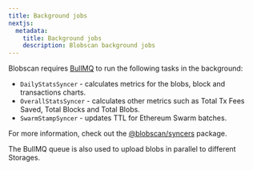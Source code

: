 ```yaml
---
title: Background jobs
nextjs:
  metadata:
    title: Background jobs
    description: Blobscan background jobs
---
```


Blobscan requires [BullMQ](https://bullmq.io/) to run the following tasks in the background:

- `DailyStatsSyncer` - calculates metrics for the blobs, block and transactions charts.
- `OverallStatsSyncer` - calculates other metrics such as Total Tx Fees Saved, Total Blocks and Total Blobs.
- `SwarmStampSyncer` - updates TTL for Ethereum Swarm batches.

For more information, check out the [@blobscan/syncers](https://github.com/Blobscan/blobscan/tree/next/packages/syncers/src/syncers) package.

The BullMQ queue is also used to upload blobs in parallel to different Storages.
